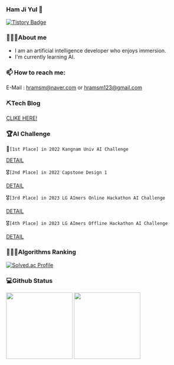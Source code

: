### Ham Ji Yul 👋
[![Tistory Badge](https://img.shields.io/badge/Tech%20Blog-555263?style=flat&logoColor=white)]("[https://cocoon1787.tistory.com](https://acidic-silence-606.notion.site/4213c3e3c58a4c4cbb60d2f2753e0321)/)
<!--
**YUL-git/YUL-git** is a ✨ _special_ ✨ repository because its `README.md` (this file) appears on your GitHub profile.

Here are some ideas to get you started:

- 🔭 I’m currently working on ...
- 🌱 I’m currently learning ...
- 👯 I’m looking to collaborate on ...
- 🤔 I’m looking for help with ...
- 💬 Ask me about ...
- 📫 How to reach me: ...
- 😄 Pronouns: ...
- ⚡ Fun fact: ...
-->
### 💁🏻‍♂️About me
* I am an artificial intelligence developer who enjoys immersion.
* I'm currently learning AI.

### 📫 How to reach me:
E-Mail : hramsm@naver.com or hramsm123@gmail.com

### ⛏️Tech Blog
[CLIKE HERE!](https://acidic-silence-606.notion.site/4213c3e3c58a4c4cbb60d2f2753e0321)

### 🏆AI Challenge
🥇`[1st Place] in 2022 Kangnam Univ AI Challenge`

[DETAIL](https://acidic-silence-606.notion.site/b5c0d588d61242c2955f078fba223a93)

🎖️`[2nd Place] in 2022 Capstone Design 1`

[DETAIL](https://acidic-silence-606.notion.site/1-61ca686f32af48e297e8050b2de37efd)

🎖️`[3rd Place] in 2023 LG AImers Online Hackathon AI Challenge`

[DETAIL](https://acidic-silence-606.notion.site/LG-Aimers-Phase2-0bb5c3cc2785487e9c531623e479ce6a)

🎖️`[4th Place] in 2023 LG AImers Offline Hackathon AI Challenge`

[DETAIL](https://acidic-silence-606.notion.site/LG-Aimers-Phase3-b4aa46aca95748398932e1539c1b190c)

### 👨🏻‍💻Algorithms Ranking
[![Solved.ac Profile](http://mazassumnida.wtf/api/v2/generate_badge?boj=hramsm)](https://solved.ac/hramsm/)
### 💻Github Status
<p>
  <img height="180em" src="https://github-readme-stats.vercel.app/api?username=YUL-git&show_icons=true&include_all_commits=true&bg_color=30,e96443,904e95&title_color=fff&text_color=fff">
  <img height="180em" src="https://github-readme-stats.vercel.app/api/top-langs/?username=YUL-git&layout=compact&bg_color=30,e96443,904e95&title_color=fff&text_color=fff">
</p>
